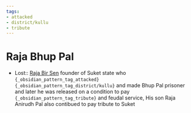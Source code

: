 ```yaml
---
tags:
- attacked
- district/kullu
- tribute
---
```

   
# Raja Bhup Pal   
* Lost:: [Raja Bir Sen](/not_created.md) founder of Suket state who `{_obsidian_pattern_tag_attacked}` `{_obsidian_pattern_tag_district/kullu}` and made Bhup Pal prisoner and later he was released on a condition to pay `{_obsidian_pattern_tag_tribute}` and feudal service, His son Raja Anirudh Pal also contibued to pay tribute to Suket